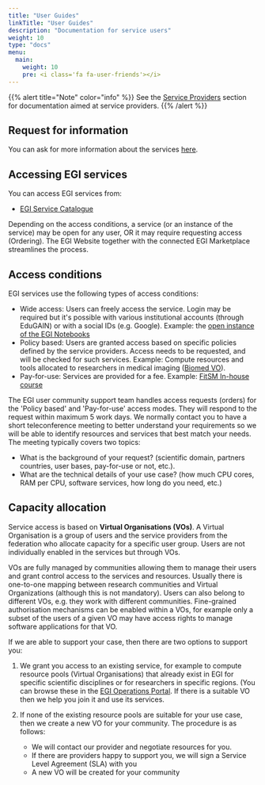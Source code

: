 ```yaml
---
title: "User Guides"
linkTitle: "User Guides"
description: "Documentation for service users"
weight: 10
type: "docs"
menu:
  main:
    weight: 10
    pre: <i class='fa fa-user-friends'></i>
---
```


{{% alert title="Note" color="info" %}} See the
[Service Providers](../providers) section for documentation aimed at
service providers.
{{% /alert %}}
## Request for information

You can ask for more information about the services
[here](https://www.egi.eu/more-information/).

## Accessing EGI services

You can access EGI services from:

- [EGI Service Catalogue](https://www.egi.eu/services/)

Depending on the access conditions, a service (or an instance of the service)
may be open for any user, OR it may require requesting access (Ordering). The
EGI Website together with the connected EGI Marketplace streamlines the process.

## Access conditions

EGI services use the following types of access conditions:

- Wide access: Users can freely access the service. Login may be required but
  it's possible with various institutional accounts (through EduGAIN) or with a
  social IDs (e.g. Google). Example: the
  [open instance of the EGI Notebooks](https://notebooks.egi.eu/)
- Policy based: Users are granted access based on specific policies defined by
  the service providers. Access needs to be requested, and will be checked for
  such services. Example: Compute resources and tools allocated to researchers
  in medical imaging ([Biomed VO](http://lsgc.org/biomed.html)).
- Pay-for-use: Services are provided for a fee. Example:
  [FitSM In-house course](https://www.egi.eu/services/fitsm-training/in-house-training/)

The EGI user community support team handles access requests (orders) for the
'Policy based' and 'Pay-for-use' access modes. They will respond to the request
within maximum 5 work days. We normally contact you to have a short
teleconference meeting to better understand your requirements so we will be able
to identify resources and services that best match your needs. The meeting
typically covers two topics:

- What is the background of your request? (scientific domain, partners
  countries, user bases, pay-for-use or not, etc.).
- What are the technical details of your use case? (how much CPU cores, RAM per
  CPU, software services, how long do you need, etc.)

## Capacity allocation

Service access is based on **Virtual Organisations (VOs)**. A Virtual
Organisation is a group of users and the service providers from the federation
who allocate capacity for a specific user group. Users are not individually
enabled in the services but through VOs.

VOs are fully managed by communities allowing them to manage their users and
grant control access to the services and resources. Usually there is one-to-one
mapping between research communities and Virtual Organizations (although this is
not mandatory). Users can also belong to different VOs, e.g. they work with
different communities. Fine-grained authorisation mechanisms can be enabled
within a VOs, for example only a subset of the users of a given VO may have
access rights to manage software applications for that VO.

If we are able to support your case, then there are two options to support you:

1. We grant you access to an existing service, for example to compute resource
   pools (Virtual Organisations) that already exist in EGI for specific
   scientific disciplines or for researchers in specific regions. (You can
   browse these in the
   [EGI Operations Portal](https://operations-portal.egi.eu/vo/a/list). If there
   is a suitable VO then we help you join it and use its services.

1. If none of the existing resource pools are suitable for your use case, then
   we create a new VO for your community. The procedure is as follows:
   - We will contact our provider and negotiate resources for you.
   - If there are providers happy to support you, we will sign a Service Level
     Agreement (SLA) with you
   - A new VO will be created for your community
